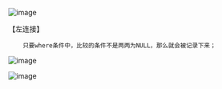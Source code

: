 ![image](https://user-images.githubusercontent.com/38878365/197161872-a266f00b-ce0b-43bc-831a-0e0d1e824e78.png)


【左连接】
    
        只要where条件中，比较的条件不是两两为NULL，那么就会被记录下来；
      
![image](https://user-images.githubusercontent.com/38878365/197177025-1e8390bd-9d9a-416b-9354-3382bda989c5.png)

![image](https://user-images.githubusercontent.com/38878365/197177684-b629e836-f045-4c96-bb94-af83ebb31a12.png)


